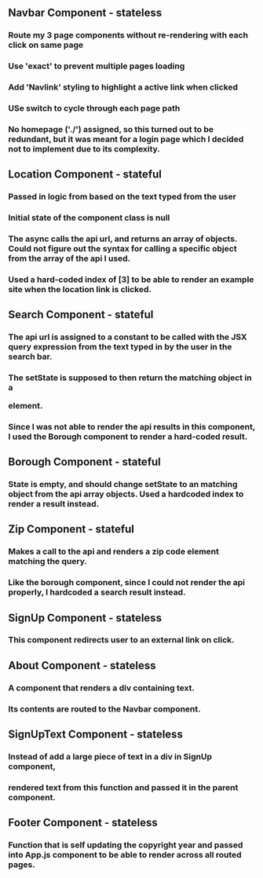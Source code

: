 ## Navbar Component - stateless

### Route my 3 page components without re-rendering with each click on same page
### Use 'exact' to prevent multiple pages loading  
### Add 'Navlink' styling to highlight a active link when clicked
### USe switch to cycle through each page path
### No homepage ('./') assigned, so this turned out to be redundant, but it was meant for a login page which I decided not to implement due to its complexity.

## Location Component - stateful

### Passed in logic from based on the text typed from the user
### Initial state of the component class is null
### The async calls the api url, and returns an array of objects. Could not figure out the syntax for calling a specific object from the array of the api I used.
### Used a hard-coded index of [3] to be able to render an example site when the location link is clicked.

## Search Component - stateful

### The api url is assigned to a constant to be called with the JSX query expression from the text typed in by the user in the search bar.
### The setState is supposed to then return the matching object in a <p> element.
### Since I was not able to render the api results in this component, I used the Borough component to render a hard-coded result.

## Borough Component - stateful

### State is empty, and should change setState to an matching object from the api array objects. Used a hardcoded index to render a result instead.

## Zip Component - stateful
### Makes a call to the api and renders a zip code element matching the query.
### Like the borough component, since I could not render the api properly, I hardcoded a search result instead.

## SignUp Component - stateless
### This component redirects user to an external link on click.


## About Component - stateless
### A component that renders a div containing text.
### Its contents are routed to the Navbar component.

## SignUpText Component - stateless
### Instead of add a large piece of text in a div in SignUp component, 
### rendered text from this function and passed it in the parent component.

## Footer Component - stateless
### Function that is self updating the copyright year and passed into App.js component to be able to render across all routed pages.





